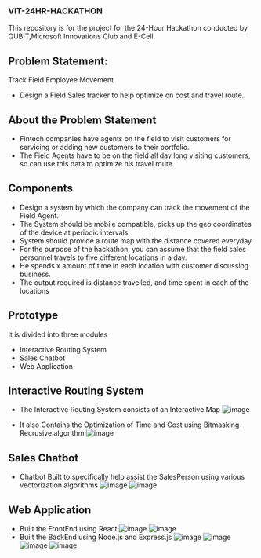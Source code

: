 ### VIT-24HR-HACKATHON
This repository is for the project for the 24-Hour Hackathon conducted by QUBIT,Microsoft Innovations Club and E-Cell.

## Problem Statement:
Track Field Employee Movement
* Design a Field Sales tracker to help optimize on cost and travel route.

## About the Problem Statement
* Fintech companies have agents on the field to visit customers for servicing or adding new customers to their portfolio.
* The Field Agents have to be on the field all day long visiting customers, so can use this data to optimize his travel route

## Components
* Design a system by which the company can track the movement of the Field Agent.
* The System should be mobile compatible, picks up the geo coordinates of the device at periodic intervals.
* System should provide a route map with the distance covered everyday.
* For the purpose of the hackathon, you can assume that the field sales personnel travels to five different locations in a day.
* He spends x amount of time in each location with customer discussing business.
* The output required is distance travelled, and time spent in each of the locations

## Prototype
It is divided into three modules
* Interactive Routing System
* Sales Chatbot
* Web Application

## Interactive Routing System
* The Interactive Routing System consists of an Interactive Map
![image](https://user-images.githubusercontent.com/50861092/189026822-c77b45e8-c4ca-48da-aa86-cf2f6a0d3a54.png)

* It also Contains the Optimization of Time and Cost using Bitmasking Recrusive algorithm
![image](https://user-images.githubusercontent.com/50861092/189025745-e8bb463d-009b-4dfb-b673-b689aa3ead4b.png)

## Sales Chatbot
* Chatbot Built to specifically help assist the SalesPerson using various vectorization algorithms
![image](https://user-images.githubusercontent.com/50861092/189040252-2e0f9b6b-0e82-4e82-8f33-00283eb96ad2.png)
![image](https://user-images.githubusercontent.com/50861092/189040276-e1833e87-ced3-4876-b35b-d07f20fb978e.png)


## Web Application
* Built the FrontEnd using React
![image](https://user-images.githubusercontent.com/50861092/189040710-6a089e4b-70a8-48c1-8eb8-3b5c3ea8c203.png)
![image](https://user-images.githubusercontent.com/50861092/189040728-d3fe9e1e-aed9-41bb-8084-3ac96ba3f596.png)
* Built the BackEnd using Node.js and Express.js
![image](https://user-images.githubusercontent.com/50861092/189042375-c35ebf58-d6ea-40b2-ab85-85d22f3d4217.png)
![image](https://user-images.githubusercontent.com/50861092/189042393-e0a9d487-6fe2-455d-953e-d8219c86c7be.png)
![image](https://user-images.githubusercontent.com/50861092/189042419-14433c1a-ebe3-4cb3-9e61-012bb003d7a6.png)
![image](https://user-images.githubusercontent.com/50861092/189042462-e6d3a046-93f6-434f-9f36-3e2895cfa8c6.png)

